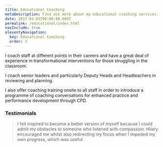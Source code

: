 ```yaml
---
title: Educational Coaching
metaDescription: Find out more about my educational coaching services.
date: 2017-01-01T00:00:00.000Z
permalink: /educational/index.html
navInclude: true
eleventyNavigation:
  key: Educational Coaching
  order: 3
---
```


I coach staff at different points in their careers and have a great deal of experience in transformational interventions for those struggling in the classroom.

I coach senior leaders and particularly Deputy Heads and Headteachers in reviewing and planning. 

I also offer coaching training onsite to all staff in order to introduce a programme of coaching conversations for enhanced practice and performance development through CPD.

### Testimonials

> I felt inspired to become a better version of myself because I could admit my obstacles to someone who listened with compassion.
> Hilary encouraged me whilst also redirecting my focus when I impeded my own progress, which was useful.